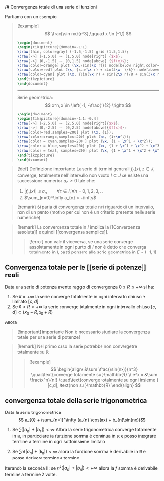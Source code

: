 /# Convergenza totale di una serie di funzioni

 Partiamo con un esempio
 >[!example]
 >$$ \frac{\sin nx}{n^3},\qquad x \in (-1,1) $$
 >```tikz
 >\begin{document}
 >\begin{tikzpicture}[domain=-1:1]
 >\draw[thin, color=gray] (-1.5,-1.5) grid (1.5,1.5);
 >\draw[->] (-1.5,0) -- (1.5,0) node[right] {$x$};
 >\draw[->] (0,-1.5) -- (0,1.5) node[above] {$f(x)$};
 >\draw[color=orange] plot (\x,{sin(\x r)}) node[below right,color=orange] {$S_{1}(n)$};
 >\draw[color=red] plot (\x, {sin(\x r) + sin(2\x r)/8}) node[above,color=red]{$S_{2}(n)$};
 >\draw[color=cyan] plot (\x, {sin(\x r) + sin(2\x r)/8 + sin(3\x r)/27} ) node[left,color=cyan]{$S_{3}(n)$};
 >\end{tikzpicture}
 >\end{document}
>```
>
>----
>
>
>Serie geometrica:
>$$ x^n, x \in \left( -1, -\frac{1}{2} \right) $$
>
>```tikz
>\begin{document}
>\begin{tikzpicture}[domain=-1.1:-0.4]
>\draw[->] (-2.5,0) -- (2.5,0) node[right]{$x$};
>\draw[->] (0,-2.5) -- (0,2.5) node[above]{$f(x)$};
>\draw[color=red,samples=200] plot (\x, {1});
>\draw[color=orange,samples=200] plot (\x, {1+\x^1});
>\draw[color = cyan,samples=200 ] plot (\x, {1 + \x^1 + \x^2});
>\draw[color = blue,samples=200] plot (\x, {1 + \x^1 + \x^2 + \x^3});
>\draw[color = teal, samples=200] plot (\x, {1 + \x^1 + \x^2 + \x^3 + \x^4});
>\end{tikzpicture}
>\end{document}
>```


>[!def] Definizione importante
>La serie di termini generali $f_{n}(x), x \in J$, converge, totalmente nell'intervallo non vuoto $I \subseteq J$ se esiste una successione numerica $a_{n} \geq 0$ tale che:
>1. $|f_{n}(x)| \leq a_{n}\qquad \forall x \in I, \forall n = 0,1,2,3,\dots$
>2. $\sum_{n=0}^\infty a_{n} < +\infty$ 

>[!remark]
>Si parla di convergenza totale nel riguardo di un intervallo, non di un punto (motivo per cui non è un criterio presente nelle serie numeriche)

>[!remark]
>La convergenza totale in $I$ implica la [[Convergenza assoluta]] e quindi [[convergenza semplice]].
>
>>[!error]
>>non vale il viceversa, se una serie converge assolutamente in ogni punto di $I$ non è detto che converga totalmente in $I$, basti pensare alla serie geometrica in $E=(-1,1)$



## Convergenza totale per le [[serie di potenze]] reali

Data una serie di potenza avente raggio di convergenza $0 \leq R \leq +\infty$ si ha:
1. Se $R = +\infty$ la serie converge totalmente in ogni intervallo chiuso e limitato $[c,d]$
2. Se $0 < R < +\infty$ la serie converge totalmente in ogni intervallo chiuso $[c,d] \subset (x_{0} - R, x_{0}+R)$


Allora
>[!important] importante
>Non è necessario studiare la convergenza totale per una serie di potenze!

>[!remark]
>Nel primo caso la serie potrebbe non convergetre totalmente su $\mathbb{R}$
>
>>[!example]
>>$$ \begin{align}
>> &\sum \frac{\sin(nx)}{n^3} \quad\text{converge totalmente su }\mathbb{R} \\
>> e^x = &\sum \frac{x^n}{n!} \quad\text{converge totalmente su ogni insieme }[c,d], \text{non su }\mathbb{R}
>>\end{align} $$

## convergenza totale della serie trigonometrica
Data la serie trigonometrica
$$ a_{0} + \sum_{n=1}^\infty (a_{n} \cos(nx) + b_{n}\sin(nx))$$
1. Se $\sum (|a_{n}| + |b_{n}|) < \infty$
Allora la serie trigonometrica converge totalmente in $\mathbb{R}$, in particolare la funzione somma è continua in $\mathbb{R}$ e posso integrare termine a termine in ogni sottoinsieme limitato

2. Se $\sum n(|a_{n}| + |b_{n}|) < \infty$ allora la funzione somma è derivabile in $\mathbb{R}$ e posso derivare termine a termine

Iterando la seconda II:
se $n^2(|a_{n}|+|b_{n}|)< +\infty$ allora la $f$ somma è derivabile termine a termine 2 volte.